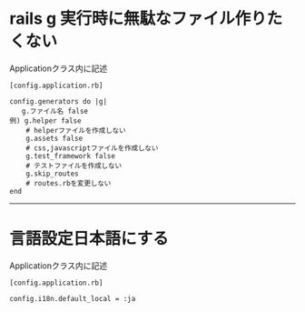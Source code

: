 # rails g 実行時に無駄なファイル作りたくない
Applicationクラス内に記述
~~~
[config.application.rb]

config.generators do |g|
   g.ファイル名 false
例) g.helper false　
    # helperファイルを作成しない
    g.assets false
    # css,javascriptファイルを作成しない
    g.test_framework false
    # テストファイルを作成しない
    g.skip_routes
    # routes.rbを変更しない
end
~~~
***

# 言語設定日本語にする
Applicationクラス内に記述
~~~
[config.application.rb]

config.i18n.default_local = :ja
~~~

